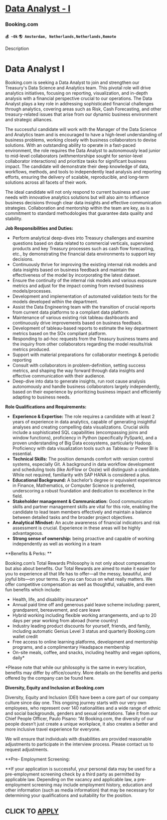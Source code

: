 # [Data Analyst - I](https://www.remotewlb.com/apply/data-analyst-i-86298)  
### Booking.com  
#### `💰 ~0k` `🌎 Amsterdam, Netherlands,Netherlands,Remote`  

Description

# **Data Analyst I**

Booking.com is seeking a Data Analyst to join and strengthen our Treasury's Data Science and Analytics team. This pivotal role will drive analytics initiatives, focusing on reporting, visualization, and in-depth analysis with a financial perspective crucial to our operations. The Data Analyst plays a key role in addressing sophisticated financial challenges through analytics, covering areas such as Risk, Cash Forecasting, and other treasury-related issues that arise from our dynamic business environment and strategic alliances.

The successful candidate will work with the Manager of the Data Science and Analytics team and is encouraged to have a high-level understanding of business problems, working closely with business collaborators to devise solutions. With an outstanding ability to operate in a fast-paced environment, the role requires the Data Analyst to autonomously lead junior to mid-level collaborators (withmentorshipe sought for senior-level collaborator interactions) and prioritize tasks for significant business impact. The candidate will demonstrate their deep knowledge of data, workflows, methods, and tools to independently lead analysis and reporting efforts, ensuring the delivery of scalable, reproducible, and long-term solutions across all facets of their work.

The ideal candidate will not only respond to current business and user needs with innovative analytics solutions but will also aim to influence business decisions through clear data insights and effective communication strategies. Collaboration and mentorship within the team are key, as is a commitment to standard methodologies that guarantee data quality and stability.

**Job Responsibilities and Duties:**

  * Perform analytical deep-dives into Treasury challenges and examine questions based on data related to commercial verticals, supervised products and key Treasury processes such as cash flow forecasting, etc., by demonstrating the financial data environments to support key decisions.
  * Continuously thrive for improving the existing internal risk models and data insights based on business feedback and maintain the effectiveness of the model by incorporating the latest dataset.
  * Ensure the continuity of the internal risk models and various exposure metrics and adjust for the impact coming from revised business models/processes.
  * Development and implementation of automated validation tests for the models developed within the department.
  * Assist the Data Engineering team with the transition of crucial reports from current data platforms to a compliant data platform.
  * Maintenance of various existing risk tableau dashboards and continuously drive improvements based on business feedback. 
  * Development of tableau-based reports to estimate the key department metrics based on the SOx compliant platform.
  * Responding to ad-hoc requests from the Treasury business teams and the inquiry from other collaborators regarding the model results/risk metrics produced.
  * Support with material preparations for collaborator meetings & periodic reporting 
  * Consult with collaborators in problem-definition, setting success metrics, and shaping the way forward through data insights and effective communication with their audience.
  * Deep-dive into data to generate insights, run root cause analysis autonomously and handle business collaborators largely independently, based on their experience by prioritizing business impact and efficiently adapting to business needs.

**Role Qualifications and Requirements:**

  * **Experience & Expertise:** The role requires a candidate with at least 2 years of experience in data analytics, capable of generating insightful analyses and creating compelling data visualizations. Crucial skills include a sophisticated SQL capabilities (encompassing joins and window functions), proficiency in Python (specifically PySpark), and a proven understanding of Big Data ecosystems, particularly Hadoop. Proficiency with data visualization tools such as Tableau or Power BI is essential.
  * **Technical Skills:** The position demands comfort with version control systems, especially Git. A background in data workflow development and scheduling tools (like AirFlow or Oozie) will distinguish a candidate. While not required, familiarity with SAP HANA is considered a plus.
  * **Educational Background:** A bachelor’s degree or equivalent experience in Finance, Mathematics, or Computer Science is preferred, underscoring a robust foundation and dedication to excellence in the field.
  * **Stakeholder management & Communication:** Good communication skills and partner management skills are vital for this role, enabling the candidate to lead team members effectively and maintain a balance between detailed tasks and the broader project objectives.
  * **Analytical Mindset:** An acute awareness of financial indicators and risk assessment is crucial. Experience in these areas will be highly advantageous.
  * **Strong sense of ownership:** being proactive and capable of working independently as well as working in a team

**Benefits & Perks: **

Booking.com’s Total Rewards Philosophy is not only about compensation but also about benefits. Our Total Rewards are aimed to make it easier for you to experience all that life has to offer—all the messy, beautiful, and joyful bits—on your terms. So you can focus on what really matters. We offer competitive compensation as well as thoughtful, valuable, and even fun benefits which include:

  * Health, life, and disability insurance*
  * Annual paid time off and generous paid leave scheme including: parent, grandparent, bereavement, and care leave
  * Hybrid working including flexible working arrangements, and up to 20 days per year working from abroad (home country)
  * Industry leading product discounts for yourself, friends, and family, including automatic Genius Level 3 status and quarterly Booking.com wallet credit 
  * Free access to online learning platforms, development and mentorship programs, and a complimentary Headspace membership
  * On-site meals, coffee, and snacks, including healthy and vegan options, daily*

*Please note that while our philosophy is the same in every location, benefits may differ by office/country. More details on the benefits and perks offered by the company can be found here. 

**Diversity, Equity and Inclusion at Booking.com**

Diversity, Equity and Inclusion (DEI) have been a core part of our company culture since day one. This ongoing journey starts with our very own employees, who represent over 140 nationalities and a wide range of ethnic and social backgrounds, genders and sexual orientations. Take it from our Chief People Officer, Paulo Pisano: “At Booking.com, the diversity of our people doesn’t just create a unique workplace, it also creates a better and more inclusive travel experience for everyone.

We will ensure that individuals with disabilities are provided reasonable adjustments to participate in the interview process. Please contact us to request adjustments.

**Pre- Employment Screening:  
  
**If your application is successful, your personal data may be used for a pre-employment screening check by a third party as permitted by applicable law. Depending on the vacancy and applicable law, a pre-employment screening may include employment history, education and other information (such as media information) that may be necessary for determining your qualifications and suitability for the position.

  
## CLICK TO [APPLY](https://www.remotewlb.com/apply/data-analyst-i-86298)

